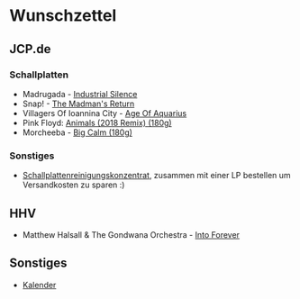 # Wunschzettel

## JCP.de

### Schallplatten

- Madrugada - [Industrial Silence](https://www.jpc.de/jpcng/poprock/detail/-/art/madrugada-italien-industrial-silence/hnum/11039037)
- Snap! - [The Madman's Return](https://www.jpc.de/jpcng/poprock/detail/-/art/snap-the-madman-s-return/hnum/11041827)
- Villagers Of Ioannina City - [Age Of Aquarius](https://www.jpc.de/jpcng/poprock/detail/-/art/villagers-of-ioannina-city-age-of-aquarius/hnum/9680097)
- Pink Floyd: [Animals (2018 Remix) (180g)](https://www.jpc.de/jpcng/poprock/detail/-/art/pink-floyd-animals/hnum/10988613)
- Morcheeba - [Big Calm (180g)](https://www.jpc.de/jpcng/poprock/detail/-/art/morcheeba-big-calm/hnum/6928576)

### Sonstiges

- [Schallplattenreinigungskonzentrat](https://www.jpc.de/jpcng/poprock/detail/-/art/LArt-du-Son-LP-Reiniger-100ml/hnum/7638361), zusammen mit einer LP bestellen um Versandkosten zu sparen :)

## HHV

- Matthew Halsall & The Gondwana Orchestra - [Into Forever](https://www.hhv.de/shop/de/artikel/matthew-halsall-und-the-gondwana-orchestra-into-forever-894841)

## Sonstiges

- [Kalender](https://www.seltmannpublishers.com/collections/calendars/products/the-art-of-vinyl-covers-2023)
